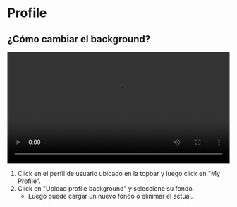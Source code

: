 # Profile

## ¿Cómo cambiar el background?

<video class="media-screen" width="100%" controls autoplay>
    <source src="../../src/manual/settings/profile/background.webm" type="video/webm">
</video>

1. Click en el perfil de usuario ubicado en la topbar y luego click en "My Profile".
2. Click en "Upload profile background" y seleccione su fondo.
   - Luego puede cargar un nuevo fondo o elinimar el actual.
